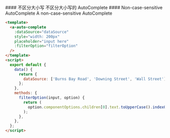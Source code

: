 <cn>
#### 不区分大小写
不区分大小写的 AutoComplete
</cn>

<us>
#### Non-case-sensitive AutoComplete
A non-case-sensitive AutoComplete
</us>

```html
<template>
  <a-auto-complete
    :dataSource="dataSource"
    style="width: 200px"
    placeholder="input here"
    :filterOption="filterOption"
  />
</template>
<script>
  export default {
    data() {
      return {
        dataSource: ['Burns Bay Road', 'Downing Street', 'Wall Street'],
      };
    },
    methods: {
      filterOption(input, option) {
        return (
          option.componentOptions.children[0].text.toUpperCase().indexOf(input.toUpperCase()) >= 0
        );
      },
    },
  };
</script>
```
